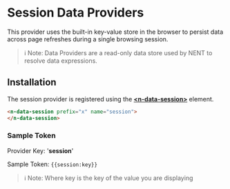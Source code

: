 # Session Data Providers

This provider uses the built-in key-value store in the browser to persist data across page refreshes during a single browsing session.

> ℹ️ Note: Data Providers are a read-only data store used by NENT to resolve data expressions.

## Installation

The session provider is registered using the **[\<n-data-session\>](/components/n-data-session)** element.

```html
<n-data-session prefix="x" name="session">
</n-data-session>
```

### Sample Token

Provider Key: '**session**'

Sample Token: `{{session:key}}`

> ℹ️ Note: Where key is the key of the value you are displaying
